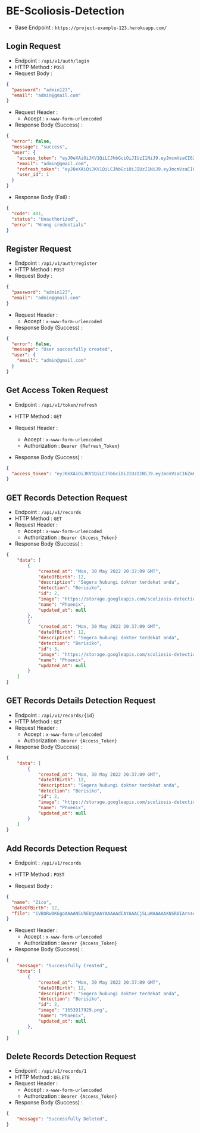 # BE-Scoliosis-Detection

- Base Endpoint : `https://project-example-123.herokuapp.com/`

## Login Request
+ Endpoint : ``/api/v1/auth/login``
+ HTTP Method : ``POST``
+ Request Body :

```json
{
  "password": "admin123",
  "email": "admin@gmail.com"
}
```

- Request Header :
  - Accept : `x-www-form-urlencoded`
- Response Body (Success) :

```json
{
  "error": false,
  "message": "success",
  "user": {
    "access_token": "eyJ0eXAiOiJKV1QiLCJhbGciOiJIUzI1NiJ9.eyJmcmVzaCI6ZmFsc2UsImlhdCI6MTY1MzgyODQ1NSwianRpIjoiZTI1ZThiYzYtYTc0Ni00N2I4LTg2MmQtODFmZWNiMDZlYWMwIiwidHlwZSI6ImFjY2VzcyIsInN1YiI6MSwibmJmIjoxNjUzODI4NDU1LCJleHAiOjE2NTM4MjkzNTV9.ruwh8NL3l8lBDHp1ve09YsUjIT1PfdtXrbNlbt9Ie4k",
    "email": "admin@gmail.com",
    "refresh_token": "eyJ0eXAiOiJKV1QiLCJhbGciOiJIUzI1NiJ9.eyJmcmVzaCI6ZmFsc2UsImlhdCI6MTY1MzgyODQ1NSwianRpIjoiYzZlM2ZiNTQtZDdmYy00MmExLTg2NjYtYTQ5ZTU3NGNmYTI1IiwidHlwZSI6InJlZnJlc2giLCJzdWIiOjEsIm5iZiI6MTY1MzgyODQ1NSwiZXhwIjoxNjU2NDIwNDU1fQ.SYBhJI0bnBOaG9RWgyHr9zPXyrRSrQNQrTRRyLzMnPI",
    "user_id": 1
  }
}
```

- Response Body (Fail) :

```json
{
  "code": 401,
  "status": "Unauthorized",
  "error": "Wrong credentials"
}
```

## Register Request

- Endpoint : `/api/v1/auth/register`
- HTTP Method : `POST`
- Request Body :

```json
{
  "password": "admin123",
  "email": "admin@gmail.com"
}
```

- Request Header :
  - Accept : `x-www-form-urlencoded`
- Response Body (Success) :

```json
{
  "error": false,
  "message": "User succesfully created",
  "user": {
    "email": "admin@gmail.com"
  }
}
```

## Get Access Token Request

- Endpoint : `/api/v1/token/refresh`
- HTTP Method : `GET`

- Request Header :
  - Accept : `x-www-form-urlencoded`
  - Authorization : `Bearer {Refresh_Token}`
- Response Body (Success) :

```json
{
  "access_token": "eyJ0eXAiOiJKV1QiLCJhbGciOiJIUzI1NiJ9.eyJmcmVzaCI6ZmFsc2UsImlhdCI6MTY1MzkxNzgzNCwianRpIjoiZDIwZGY3NmYtYTc4ZC00N2MzLWE1NjgtZmU2OTU4NjI3NDBjIiwidHlwZSI6ImFjY2VzcyIsInN1YiI6MSwibmJmIjoxNjUzOTE3ODM0LCJleHAiOjE2NTM5MjUwMzR9.qVG9wtuhJqu9RHQczTjX2DdLmMHpb5IaVSmebgvmfZI"
}
```

## GET Records Detection Request

- Endpoint : `/api/v1/records`
- HTTP Method : `GET`
- Request Header :
  - Accept : `x-www-form-urlencoded`
  - Authorization : `Bearer {Access_Token}`
- Response Body (Success) :

```json
{
    "data": [
        {
            "created_at": "Mon, 30 May 2022 20:37:09 GMT",
            "dateOfBirth": 12,
            "description": "Segera hubungi dokter terdekat anda",
            "detection": "Berisiko",
            "id": 2,
            "image": "https://storage.googleapis.com/scoliosis-detection/tmp/1653917929.png",
            "name": "Phoenix",
            "updated_at": null
        },
        {
            "created_at": "Mon, 30 May 2022 20:37:09 GMT",
            "dateOfBirth": 12,
            "description": "Segera hubungi dokter terdekat anda",
            "detection": "Berisiko",
            "id": 3,
            "image": "https://storage.googleapis.com/scoliosis-detection/tmp/1653919072.png",
            "name": "Phoenix",
            "updated_at": null
        }
    ]
}
```

## GET Records Details Detection Request

- Endpoint : `/api/v1/records/{id}`
- HTTP Method : `GET`
- Request Header :
  - Accept : `x-www-form-urlencoded`
  - Authorization : `Bearer {Access_Token}`
- Response Body (Success) :

```json
{
    "data": [
        {
            "created_at": "Mon, 30 May 2022 20:37:09 GMT",
            "dateOfBirth": 12,
            "description": "Segera hubungi dokter terdekat anda",
            "detection": "Berisiko",
            "id": 2,
            "image": "https://storage.googleapis.com/scoliosis-detection/tmp/1653917929.png",
            "name": "Phoenix",
            "updated_at": null
        }
    ]
}
```

## Add Records Detection Request

- Endpoint : `/api/v1/records`
- HTTP Method : `POST`

- Request Body :

```json
{
  "name": "Zico",
  "dateOfBirth": 12,
  "file": "iVBORw0KGgoAAAANSUhEUgAAAYAAAAAdCAYAAACjSLuWAAAAAXNSR0IArs4c6QAAAARnQU1BAACxjwv8YQUAAAAJcEhZcwAADsMAAA7DAcdvqGQAABy8SURBVHhe7V0HfBRl3n6272aTbHoo0oJIlSJIE0EgcEgRIRRR8RP0VBQ4NOfRxAOkIxYQQhFEPOthQdEP9Y4m2A5OBARUTkFqSIAUsm12Zr7nP5tIRDzBg/Ddj3nCbJnyvv9e3pn9YbkiKUWHCRMmTJi47GAtfTdhwoQJE5cZzARgwoQJE5cp"
}
```

- Request Header :
  - Accept : `x-www-form-urlencoded`
  - Authorization : `Bearer {Access_Token}`
- Response Body (Success) :

```json
{
    "message": "Successfully Created",
    "data": [
        {
            "created_at": "Mon, 30 May 2022 20:37:09 GMT",
            "dateOfBirth": 12,
            "description": "Segera hubungi dokter terdekat anda",
            "detection": "Berisiko",
            "id": 2,
            "image": "1653917929.png",
            "name": "Phoenix",
            "updated_at": null
        },
    ]
}
```


## Delete Records Detection Request

- Endpoint : `/api/v1/records/1`
- HTTP Method : `DELETE`
- Request Header :
  - Accept : `x-www-form-urlencoded`
  - Authorization : `Bearer {Access_Token}`
- Response Body (Success) :

```json
{
    "message": "Successfully Deleted",
}
```
